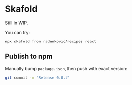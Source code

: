 # Skafold

Still in WIP.

You can try:

`npx skafold from radenkovic/recipes react`



## Publish to npm

Manually bump `package.json`, then push with exact version:

```bash
git commit -m "Release 0.0.1"
```